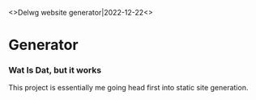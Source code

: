 <<TAG>>Delwg website generator|2022-12-22<<TAG>>
# Generator
### Wat Is Dat, but it works

This project is essentially me going head first into static site generation. 
